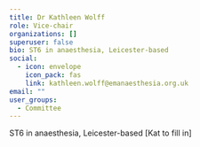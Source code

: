 ```yaml
---
title: Dr Kathleen Wolff
role: Vice-chair
organizations: []
superuser: false
bio: ST6 in anaesthesia, Leicester-based
social:
  - icon: envelope
    icon_pack: fas
    link: kathleen.wolff@emanaesthesia.org.uk
email: ""
user_groups:
  - Committee
---
```

ST6 in anaesthesia, Leicester-based \[Kat to fill in]
